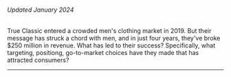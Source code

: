 ###### Updated January 2024

True Classic entered a crowded men's clothing market in 2019. But their message has struck a chord with men, and in just four years, they've broke $250 million in revenue. What has led to their success? Specifically, what targeting, positiong, go-to-market choices have they made that has attracted consumers?

---
